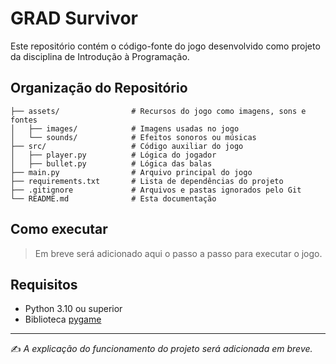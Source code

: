 # GRAD Survivor

Este repositório contém o código-fonte do jogo desenvolvido como projeto da disciplina de Introdução à Programação.

## Organização do Repositório
```
├── assets/                # Recursos do jogo como imagens, sons e fontes
│   ├── images/            # Imagens usadas no jogo
│   └── sounds/            # Efeitos sonoros ou músicas
├── src/                   # Código auxiliar do jogo
│   ├── player.py          # Lógica do jogador
│   ├── bullet.py          # Lógica das balas
├── main.py                # Arquivo principal do jogo
├── requirements.txt       # Lista de dependências do projeto
├── .gitignore             # Arquivos e pastas ignorados pelo Git
└── README.md              # Esta documentação
```
## Como executar

> Em breve será adicionado aqui o passo a passo para executar o jogo.

## Requisitos

- Python 3.10 ou superior
- Biblioteca [pygame](https://www.pygame.org/)

---

✍️ _A explicação do funcionamento do projeto será adicionada em breve._
